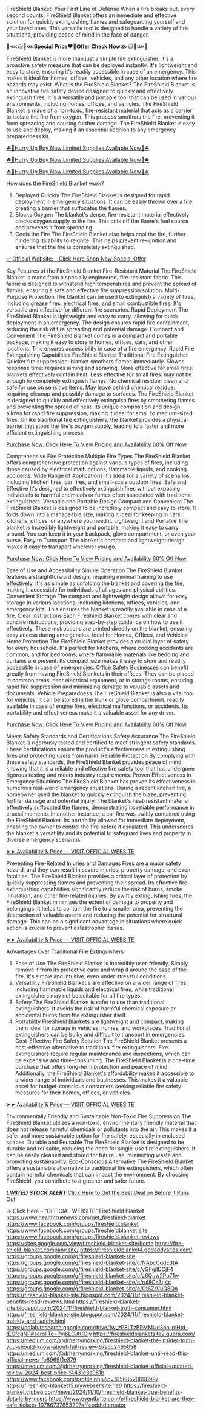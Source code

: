 FireShield Blanket: Your First Line of Defense
When a fire breaks out, every second counts. FireShield Blanket offers an immediate and effective solution for quickly extinguishing flames and safeguarding yourself and your loved ones. This versatile tool is designed to handle a variety of fire situations, providing peace of mind in the face of danger.

[🤑⋘🐱🚀⋘𝐒𝐩𝐞𝐜𝐢𝐚𝐥 𝐏𝐫𝐢𝐜𝐞❤️🌺𝗢𝐟𝐟𝐞𝐫 𝐂𝐡𝐞𝐜𝐤 𝐍𝐨𝐰⋙🐱🚀⋙🤑](https://www.healthtruenews.com/get_fireshield-blanket)


FireShield Blanket is more than just a simple fire extinguisher; it's a proactive safety measure that can be deployed instantly. It's lightweight and easy to store, ensuring it's readily accessible in case of an emergency. This makes it ideal for homes, offices, vehicles, and any other location where fire hazards may exist.
What is the FireShield Blanket?
The FireShield Blanket is an innovative fire safety device designed to quickly and effectively extinguish fires. It is a versatile and portable tool that can be used in various environments, including homes, offices, and vehicles.
The FireShield Blanket is made of a non-toxic, fire-resistant material that acts as a barrier to isolate the fire from oxygen. This process smothers the fire, preventing it from spreading and causing further damage. The FireShield Blanket is easy to use and deploy, making it an essential addition to any emergency preparedness kit.

[☘📣Hurry Up Buy Now Limited Supplies Available Now📣☘](https://www.healthtruenews.com/get_fireshield-blanket)

[☘📣Hurry Up Buy Now Limited Supplies Available Now📣☘](https://www.healthtruenews.com/get_fireshield-blanket)

[☘📣Hurry Up Buy Now Limited Supplies Available Now📣☘](https://www.healthtruenews.com/get_fireshield-blanket)


How does the FireShield Blanket work?
1. Deployed Quickly
The FireShield Blanket is designed for rapid deployment in emergency situations. It can be easily thrown over a fire, creating a barrier that suffocates the flames.
2. Blocks Oxygen
The blanket's dense, fire-resistant material effectively blocks oxygen supply to the fire. This cuts off the flame's fuel source and prevents it from spreading.
3. Cools the Fire
The FireShield Blanket also helps cool the fire, further hindering its ability to reignite. This helps prevent re-ignition and ensures that the fire is completely extinguished.

[✅ Official Website: – Click Here Shop Now Special Offer](https://www.healthtruenews.com/get_fireshield-blanket)


Key Features of the FireShield Blanket
Fire-Resistant Material
The FireShield Blanket is made from a specially engineered, fire-resistant fabric. This fabric is designed to withstand high temperatures and prevent the spread of flames, ensuring a safe and effective fire suppression solution.
Multi-Purpose Protection
The blanket can be used to extinguish a variety of fires, including grease fires, electrical fires, and small combustible fires. It's versatile and effective for different fire scenarios.
Rapid Deployment
The FireShield Blanket is lightweight and easy to carry, allowing for quick deployment in an emergency. The design ensures rapid fire containment, reducing the risk of fire spreading and potential damage.
Compact and Convenient
The FireShield Blanket comes in a compact and portable package, making it easy to store in homes, offices, cars, and other locations. This ensures accessibility in case of a fire emergency.
Rapid Fire Extinguishing Capabilities
FireShield Blanket
	Traditional Fire Extinguisher
Quicker fire suppression: blanket smothers flames immediately.	Slower response time: requires aiming and spraying.
More effective for small fires: blankets effectively contain heat.	Less effective for small fires: may not be enough to completely extinguish flames.
No chemical residue: clean and safe for use on sensitive items.	May leave behind chemical residue: requiring cleanup and possibly damage to surfaces.
The FireShield Blanket is designed to quickly and effectively extinguish fires by smothering flames and preventing the spread of heat. Its unique composition and design allows for rapid fire suppression, making it ideal for small to medium-sized fires. Unlike traditional fire extinguishers, the blanket provides a physical barrier that stops the fire's oxygen supply, leading to a faster and more efficient extinguishing process.

[Purchase Now: Click Here To View Pricing and Availability 60% Off Now](https://www.healthtruenews.com/get_fireshield-blanket)


Comprehensive Fire Protection
Multiple Fire Types
The FireShield Blanket offers comprehensive protection against various types of fires, including those caused by electrical malfunctions, flammable liquids, and cooking accidents.
Wide Range of Applications
It's ideal for a variety of scenarios, including kitchen fires, car fires, and small-scale outdoor fires.
Safe and Effective
It's designed to effectively extinguish fires without exposing individuals to harmful chemicals or fumes often associated with traditional extinguishers.
Versatile and Portable Design
Compact and Convenient
The FireShield Blanket is designed to be incredibly compact and easy to store. It folds down into a manageable size, making it ideal for keeping in cars, kitchens, offices, or anywhere you need it.
Lightweight and Portable
The blanket is incredibly lightweight and portable, making it easy to carry around. You can keep it in your backpack, glove compartment, or even your purse.
Easy to Transport
The blanket's compact and lightweight design makes it easy to transport wherever you go.

[Purchase Now: Click Here To View Pricing and Availability 60% Off Now](https://www.healthtruenews.com/get_fireshield-blanket)


Ease of Use and Accessibility
Simple Operation
The FireShield Blanket features a straightforward design, requiring minimal training to use effectively. It's as simple as unfolding the blanket and covering the fire, making it accessible for individuals of all ages and physical abilities.
Convenient Storage
The compact and lightweight design allows for easy storage in various locations, including kitchens, offices, vehicles, and emergency kits. This ensures the blanket is readily available in case of a fire.
Clear Instructions
Each FireShield Blanket comes with clear and concise instructions, providing step-by-step guidance on how to use it effectively. These instructions are printed directly on the blanket, ensuring easy access during emergencies.
Ideal for Homes, Offices, and Vehicles
Home Protection
The FireShield Blanket provides a crucial layer of safety for every household. It's perfect for kitchens, where cooking accidents are common, and for bedrooms, where flammable materials like bedding and curtains are present. Its compact size makes it easy to store and readily accessible in case of emergencies.
Office Safety
Businesses can benefit greatly from having FireShield Blankets in their offices. They can be placed in common areas, near electrical equipment, or in storage rooms, ensuring rapid fire suppression and minimizing damage to valuable assets and documents.
Vehicle Preparedness
The FireShield Blanket is also a vital tool for vehicles. It can be stored in the trunk or glove compartment, readily available in case of engine fires, electrical malfunctions, or accidents. Its portability and effectiveness make it a valuable asset for any driver.
 

[Purchase Now: Click Here To View Pricing and Availability 60% Off Now](https://www.healthtruenews.com/get_fireshield-blanket)


Meets Safety Standards and Certifications
Safety Assurance
The FireShield Blanket is rigorously tested and certified to meet stringent safety standards. These certifications ensure the product's effectiveness in extinguishing fires and protecting users from harm.
Reliable Protection
By complying with these safety standards, the FireShield Blanket provides peace of mind, knowing that it is a reliable and effective fire safety tool that has undergone rigorous testing and meets industry requirements.
Proven Effectiveness in Emergency Situations
The FireShield Blanket
 has proven its effectiveness in numerous real-world emergency situations. During a recent kitchen fire, a homeowner used the blanket to quickly extinguish the blaze, preventing further damage and potential injury. The blanket's heat-resistant material effectively suffocated the flames, demonstrating its reliable performance in crucial moments.
In another instance, a car fire was swiftly contained using the FireShield Blanket. Its portability allowed for immediate deployment, enabling the owner to control the fire before it escalated. This underscores the blanket's versatility and its potential to safeguard lives and property in diverse emergency scenarios.

[➤➤ Availability & Price — VISIT OFFICIAL WEBSITE](https://www.healthtruenews.com/get_fireshield-blanket)


Preventing Fire-Related Injuries and Damages
Fires are a major safety hazard, and they can result in severe injuries, property damage, and even fatalities. The FireShield Blanket provides a critical layer of protection by quickly suppressing flames and preventing their spread. Its effective fire-extinguishing capabilities significantly reduce the risk of burns, smoke inhalation, and other fire-related injuries.
By swiftly extinguishing fires, the FireShield Blanket minimizes the extent of damage to property and belongings. It helps to contain the fire to a smaller area, preventing the destruction of valuable assets and reducing the potential for structural damage. This can be a significant advantage in situations where quick action is crucial to prevent catastrophic losses.
 

[➤➤ Availability & Price — VISIT OFFICIAL WEBSITE](https://www.healthtruenews.com/get_fireshield-blanket)


Advantages Over Traditional Fire Extinguishers
1. Ease of Use
The FireShield Blanket
 is incredibly user-friendly. Simply remove it from its protective case and wrap it around the base of the fire. It's simple and intuitive, even under stressful conditions.
2. Versatility
FireShield Blanket
s are effective on a wider range of fires, including flammable liquids and electrical fires, while traditional extinguishers may not be suitable for all fire types.
3. Safety
The FireShield Blanket is safer to use than traditional extinguishers. It avoids the risk of harmful chemical exposure or accidental burns from the extinguisher itself.
4. Portability
FireShield Blankets are lightweight and compact, making them ideal for storage in vehicles, homes, and workplaces. Traditional extinguishers can be bulky and difficult to transport in emergencies.
Cost-Effective Fire Safety Solution
The FireShield Blanket presents a cost-effective alternative to traditional fire extinguishers. Fire extinguishers require regular maintenance and inspections, which can be expensive and time-consuming. The FireShield Blanket is a one-time purchase that offers long-term protection and peace of mind.
Additionally, the FireShield Blanket's affordability makes it accessible to a wider range of individuals and businesses. This makes it a valuable asset for budget-conscious consumers seeking reliable fire safety measures for their homes, offices, or vehicles.

[➤➤ Availability & Price — VISIT OFFICIAL WEBSITE](https://www.healthtruenews.com/get_fireshield-blanket)


Environmentally Friendly and Sustainable
Non-Toxic Fire Suppression
The FireShield Blanket utilizes a non-toxic, environmentally friendly material that does not release harmful chemicals or pollutants into the air. This makes it a safer and more sustainable option for fire safety, especially in enclosed spaces.
Durable and Reusable
The FireShield Blanket is designed to be durable and reusable, reducing the need for single-use fire extinguishers. It can be easily cleaned and stored for future use, minimizing waste and promoting sustainability.
Eco-Conscious Alternative
The FireShield Blanket offers a sustainable alternative to traditional fire extinguishers, which often contain harmful chemicals that can impact the environment. By choosing FireShield, you contribute to a greener and safer future.

[***LIMITED STOCK ALERT*** Click Here to Get the Best Deal on Before it Runs Out
](https://www.healthtruenews.com/get_fireshield-blanket)



→ Click Here  – “OFFICIAL WEBSITE” FireShield Blanket https://www.healthtruenews.com/get_fireshield-blanket
https://www.facebook.com/groups/fireshield.blanket
https://www.facebook.com/groups/fireshieldblanket.site
https://www.facebook.com/groups/fireshield.blanket.reviews
https://sites.google.com/view/fireshield-blanket-site/home
https://fire-shield-blanket.company.site/
https://fireshieldblanket4.godaddysites.com/
https://groups.google.com/g/fireshield-blanket-site
https://groups.google.com/g/fireshield-blanket-site/c/NAbcCqdE3tA
https://groups.google.com/g/fireshield-blanket-site/c/yGFgjIDCjF4
https://groups.google.com/g/fireshield-blanket-site/c/z6Quw2Po71w
https://groups.google.com/g/fireshield-blanket-site/c/rul8Cs3tj4c
https://groups.google.com/g/fireshield-blanket-site/c/Ot6ZrVuQ8QA
https://fireshield-blanket-site.blogspot.com/2024/11/fireshield-blanket-benefits-read-reviews.html
https://fireshield-blanket-site.blogspot.com/2024/11/fireshield-blanket-truth-consumer.html
https://fireshield-blanket-site.blogspot.com/2024/11/fireshield-blanket-quickly-and-safely.html
https://colab.research.google.com/drive/1w_zP8LTzBRMMUd3oh-piHtd-tEGfcgNP#scrollTo=Pyj6LCJtCCly
https://fireshieldblanketsite2.quora.com/
https://medium.com/@drherrymorking/fireshield-blanket-the-insider-truth-you-should-know-about-full-review-67a5c2465058
https://medium.com/@drherrymorking/fireshield-blanket-until-read-this-official-news-fb8969f1e379
https://medium.com/@drherrymorking/fireshield-blanket-official-updated-review-2024-best-price-f4431e3a981b
https://www.facebook.com/profile.php?id=61568520690997
https://fireshield-blanket15.mywebselfsite.net/
https://fireshield-blanket.clubeo.com/news/2024/11/10/fireshield-blanket-true-benefits-details-by-users
https://www.eventbrite.com/e/fireshield-blanket-are-they-safe-tickets-1078673785329?aff=oddtdtcreator

